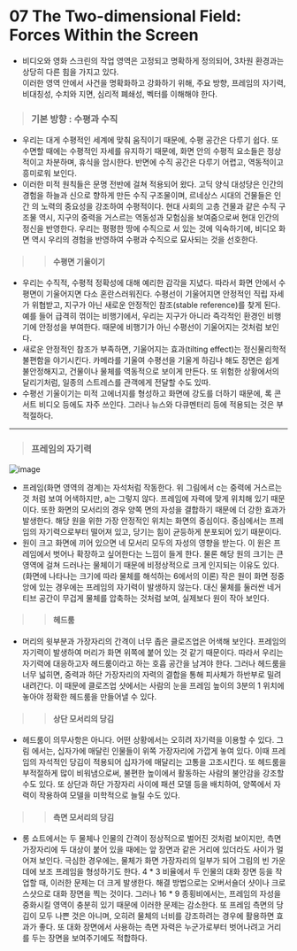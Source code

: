# 07 The Two-dimensional Field: Forces Within the Screen
 * 비디오와 영화 스크린의 작업 영역은 고정되고 명확하게 정의되어, 3차원 환경과는 상당히 다른 힘을 가지고 있다.   
   이러한 영역 안에서 사건을 명확화하고 강화하기 위해, 주요 방향, 프레임의 자기력, 비대칭성, 수치와 지면, 심리적 폐쇄성, 벡터를 이해해야 한다. 
 > ### 기본 방향 : 수평과 수직
   * 우리는 대게 수평적인 세계에 맞춰 움직이기 때문에, 수평 공간은 다루기 쉽다. 또 수면할 때에는 수평적인 자세를 유지하기 때문에, 화면 안의 수평적 요소들은 정상적이고 차분하며, 휴식을 암시한다. 반면에 수직 공간은 다루기 어렵고, 역동적이고 흥미로워 보인다. 
   * 이러한 미적 원칙들은 문명 전반에 걸쳐 적용되어 왔다. 고딕 양식 대성당은 인간의 경험을 하늘과 신으로 향하게 만든 수직 구조물이며, 르네상스 시대의 건물들은 인간 의 노력의 중요성을 강조하여 수평적이다. 현대 사회의 고층 건물과 같은 수직 구조물 역시, 지구의 중력을 거스르는 역동성과 모험심을 보여줌으로써 현대 인간의 정신을 반영한다. 우리는 평평한 땅에 수직으로 서 있는 것에 익숙하기에, 비디오 화면 역시 우리의 경험을 반영하여 수평과 수직으로 묘사되는 것을 선호한다. 

>	> #### 수평면 기울이기
 * 우리는 수직적, 수평적 정확성에 대해 예리한 감각을 지녔다. 따라서 화면 안에서 수평면이 기울어지면 다소 혼란스러워진다. 수평선이 기울어지면 안정적인 직립 자세가 위협받고, 지구가 아닌 새로운 안정적인 참조(stable reference)를 찾게 된다. 예를 들어 급격히 꺾이는 비행기에서, 우리는 지구가 아니라 즉각적인 환경인 비행기에 안정성을 부여한다. 때문에 비행기가 아닌 수평선이 기울어지는 것처럼 보인다. 
 * 새로운 안정적인 참조가 부족하면, 기울어지는 효과(tilting effect)는 정신물리학적 불편함을 야기시킨다. 카메라를 기울여 수평선을 기울게 하김나 해도 장면은 쉽게 불안정해지고, 건물이나 물체를 역동적으로 보이게 만든다. 또 위험한 상황에서의 달리기처럼, 일종의 스트레스를 관객에게 전달할 수도 있따. 
  * 수평선 기울이기는 미적 고에너지를 형성하고 화면에 강도를 더하기 때문에, 록 콘서트 비디오 등에도 자주 쓰인다. 그러나 뉴스와 다큐멘터리 등에 적용되는 것은 부적절하다. 
  
------------------------------------------
 > ### 프레임의 자기력 
![image](https://user-images.githubusercontent.com/80778903/112707382-3e173100-8eee-11eb-95b3-367377a9c0cd.png)

  * 프레임(화면 영역의 경계)는 자석처럼 작동한다. 위 그림에서 c는 중력에 거스르는 것 처럼 보여 어색하지만, a는 그렇지 않다. 프레임에 자력에 맞게 위치해 있기 때문이다. 또한 화면의 모서리의 경우 양쪽 면의 자성을 결합하기 때문에 더 강한 효과가 발생한다. 해당 원을 위한 가장 안정적인 위치는 화면의 중심이다. 중심에서는 프레임의 자기력으로부터 떨어져 있고, 당기는 힘이 균등하게 분포되어 있기 때문이다. 
  * 원이 크고 화면에 끼어 있으면 네 모서리 모두의 자성의 영향을 받는다. 이 원은 프레임에서 벗어나 확장하고 싶어한다는 느낌이 들게 한다. 물론 해당 원의 크기는 큰 영역에 걸쳐 드러나는 물체이기 때문에 비정상적으로 크게 인지되는 이유도 있다.(화면에 나타나는 크기에 따라 물체를 해석하는 6에서의 이론)
    작은 원이 화면 정중앙에 있는 경우에는 프레임의 자기력이 발생하지 않는다. 대신 물체를 둘러싼 네거티브 공간이 무겁게 물체를 압축하는 것처럼 보여, 실제보다 원이 작아 보인다.   
    
 >	> #### 헤드룸 
  * 머리의 윗부분과 가장자리의 간격이 너무 좁은 클로즈업은 어색해 보인다. 프레임의 자기력이 발생하여 머리가 화면 위쪽에 붙어 있는 것 같기 때문이다. 
    따라서 우리는 자기력에 대응하고자 헤드룸이라고 하는 호흡 공간을 남겨야 한다. 그러나 헤드룸을 너무 넓히면, 중력과 하단 가장자리의 자력의 결합을 통해 피사체가 하반부로 밀려 내려간다. 이 때문에 클로즈업 샷에서는 사람의 눈을 프레임 높이의 3분의 1 위치에 놓아야 정확한 헤드룸을 만들어낼 수 있다. 
    
 > > #### 상단 모서리의 당김
  * 헤드룸이 의무사항은 아니다. 어떤 상황에서는 오히려 자기력을 이용할 수 있다. 그림 <Antonello da Messina> 에서는, 십자가에 매달린 인물들이 위쪽 가장자리에 가깝게 놓여 있다. 이때 프레임의 자석적인 당김이 적용되어 십자가에 매달리는 고통을 고조시킨다. 또 헤드룸을 부적절하게 많이 비워냄으로써, 불편한 높이에서 활동하는 사람의 불안감을 강조할 수도 있다. 또 상단과 하단 가장자리 사이에 패션 모델 등을 배치하여, 양쪽에서 자력이 작용하여 모델을 미학적으로 늘릴 수도 있다.    

 > > #### 측면 모서리의 당김
   * 롱 쇼트에서는 두 물체나 인물의 간격이 정상적으로 벌어진 것처럼 보이지만, 측면 가장자리에 두 대상이 붙어 있을 때에는 앞 장면과 같은 거리에 있더라도 사이가 멀어져 보인다. 극심한 경우에는, 물체가 화면 가장자리의 일부가 되어 그림의 빈 가운데에 보조 프레임을 형성하기도 한다. 
    4 * 3 비율에서 두 인물의 대화 장면 등을 작업할 때, 이러한 문제는 더 크게 발생한다. 해결 방법으로는 오버서숄더 샷이나 크로스샷으로 대화 장면을 찍는 것이다. 
    그러나 16 * 9 종횡비에서는, 프레임의 자성을 중화시킬 영역이 충분히 있기 때문에 이러한 문제는 감소한다. 
    또 프레임 측면의 당김이 모두 나쁜 것은 아니며, 오히려 물체의 너비를 강조하려는 경우에 활용하면 효과가 좋다. 또 대화 장면에서 사용하는 측면 자력은 누군가로부터 벗어나려고 거리를 두는 장면을 보여주기에도 적합하다. 
